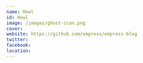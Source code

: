 ```yaml
---
name: Howl
id: Howl
image: /images/ghost-icon.png
cover:
website: https://github.com/empress/empress-blog
twitter:
facebook:
location:
---
```

